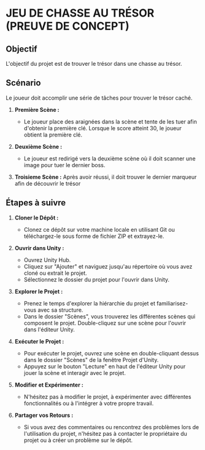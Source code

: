 # JEU DE CHASSE AU TRÉSOR (PREUVE DE CONCEPT)

## Objectif

L'objectif du projet est de trouver le trésor dans une chasse au trésor.

## Scénario

Le joueur doit accomplir une série de tâches pour trouver le trésor caché.

1. **Première Scène :**
   - Le joueur place des araignées dans la scène et tente de les tuer afin d'obtenir la première clé. Lorsque le score atteint 30, le joueur obtient la première clé.

2. **Deuxième Scène :**
   - Le joueur est redirigé vers la deuxième scène où il doit scanner une image pour tuer le dernier boss. 
2. **Troisieme Scène :**
   Après avoir réussi, il doit trouver le dernier marqueur afin de découvrir le trésor

## Étapes à suivre

1. **Cloner le Dépôt :**
   - Clonez ce dépôt sur votre machine locale en utilisant Git ou téléchargez-le sous forme de fichier ZIP et extrayez-le.

2. **Ouvrir dans Unity :**
   - Ouvrez Unity Hub.
   - Cliquez sur "Ajouter" et naviguez jusqu'au répertoire où vous avez cloné ou extrait le projet.
   - Sélectionnez le dossier du projet pour l'ouvrir dans Unity.

3. **Explorer le Projet :**
   - Prenez le temps d'explorer la hiérarchie du projet et familiarisez-vous avec sa structure.
   - Dans le dossier "Scènes", vous trouverez les différentes scènes qui composent le projet. Double-cliquez sur une scène pour l'ouvrir dans l'éditeur Unity.

4. **Exécuter le Projet :**
   - Pour exécuter le projet, ouvrez une scène en double-cliquant dessus dans le dossier "Scènes" de la fenêtre Projet d'Unity.
   - Appuyez sur le bouton "Lecture" en haut de l'éditeur Unity pour jouer la scène et interagir avec le projet.

5. **Modifier et Expérimenter :**
   - N'hésitez pas à modifier le projet, à expérimenter avec différentes fonctionnalités ou à l'intégrer à votre propre travail.

6. **Partager vos Retours :**
   - Si vous avez des commentaires ou rencontrez des problèmes lors de l'utilisation du projet, n'hésitez pas à contacter le propriétaire du projet ou à créer un problème sur le dépôt.
